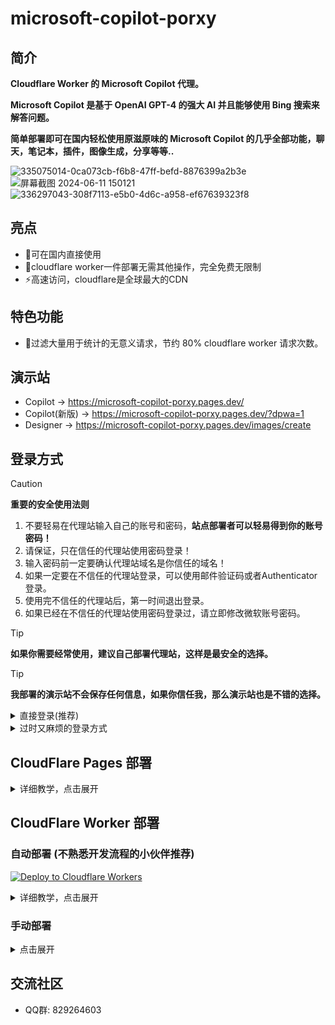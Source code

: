 # microsoft-copilot-porxy
## 简介

**Cloudflare Worker 的 Microsoft Copilot 代理。**

**Microsoft Copilot 是基于 OpenAI GPT-4 的强大 AI 并且能够使用 Bing 搜索来解答问题。**

**简单部署即可在国内轻松使用原滋原味的 Microsoft Copilot 的几乎全部功能，聊天，笔记本，插件，图像生成，分享等等..**


![335075014-0ca073cb-f6b8-47ff-befd-8876399a2b3e](https://github.com/jianjianai/microsoft-copilot-porxy/assets/59829816/7d7b54f0-1298-4094-9764-156eb77ad709)
![屏幕截图 2024-06-11 150121](https://github.com/jianjianai/microsoft-copilot-porxy/assets/59829816/c547568b-1bc3-4a3a-bb8f-be50d8a8c403)
![336297043-308f7113-e5b0-4d6c-a958-ef67639323f8](https://github.com/jianjianai/microsoft-copilot-porxy/assets/59829816/1a2571f5-1512-4ef7-9f92-0ccee08b6bd7)




## 亮点
- 🎉可在国内直接使用
- 🚀cloudflare worker一件部署无需其他操作，完全免费无限制
- ⚡高速访问，cloudflare是全球最大的CDN

## 特色功能
- 🧱过滤大量用于统计的无意义请求，节约 80% cloudflare worker 请求次数。


## 演示站
- Copilot -> https://microsoft-copilot-porxy.pages.dev/
- Copilot(新版) -> https://microsoft-copilot-porxy.pages.dev/?dpwa=1
- Designer -> https://microsoft-copilot-porxy.pages.dev/images/create

## 登录方式

> [!CAUTION]
> **重要的安全使用法则**
> 1. 不要轻易在代理站输入自己的账号和密码，**站点部署者可以轻易得到你的账号密码！**
> 2. 请保证，只在信任的代理站使用密码登录！
> 3. 输入密码前一定要确认代理站域名是你信任的域名！
> 4. 如果一定要在不信任的代理站登录，可以使用邮件验证码或者Authenticator登录。
> 5. 使用完不信任的代理站后，第一时间退出登录。
> 6. 如果已经在不信任的代理站使用密码登录过，请立即修改微软账号密码。

> [!TIP]
> **如果你需要经常使用，建议自己部署代理站，这样是最安全的选择。**

> [!TIP]
> **我部署的演示站不会保存任何信息，如果你信任我，那么演示站也是不错的选择。**

<details>
<summary>直接登录(推荐)</summary>
	
- 1.点击登录按钮

![image](https://github.com/jianjianai/microsoft-copilot-porxy/assets/59829816/4c926bfe-8e7c-4336-a1d1-95bb46c32b44)

- 2.输入微软账号

![image](https://github.com/jianjianai/microsoft-copilot-porxy/assets/59829816/79ca77a0-e5d2-4f06-972d-8cb56aebe561)

- 3.输入密码

![image](https://github.com/jianjianai/microsoft-copilot-porxy/assets/59829816/cc67c302-2d60-43c5-84ac-b85a05801624)


- 4.完成登录

![image](https://github.com/jianjianai/microsoft-copilot-porxy/assets/59829816/0b3dcf6e-144a-48b1-9160-f9dad3cda40c)
![image](https://github.com/jianjianai/microsoft-copilot-porxy/assets/59829816/510ab517-9fc5-4816-bd80-2702040923cc)

</details>


<details>
<summary>过时又麻烦的登录方式</summary>

- 1.在[bing](bing.com)中登录微软账号。

![image](https://github.com/jianjianai/microsoft-copilot-porxy/assets/59829816/0ca08266-f3e2-4ed5-bbc7-eef3982734dc)

- 2.按F12打开开发者工具执行以下javascript脚本。会输出用于登录的脚本，将其复制。

``` javascript
console.log(`((c)=>c.split(/; ?/).map((t)=>{const index = t.indexOf("=");return [t.substring(0,index),t.substring(index+1)]}).forEach((kv)=>{cookieStore.set(kv[0],kv[1])}))("${document.cookie}");`);
```
![image](https://github.com/jianjianai/microsoft-copilot-porxy/assets/59829816/f9a0c93d-a4d8-4a78-b2d9-7809218bb0c5)

- 3.打开自己部署的代理网站，按F12执行刚才复制的脚本。

![image](https://github.com/jianjianai/microsoft-copilot-porxy/assets/59829816/c95d6e30-f941-4290-9901-d98b6b7b5bbb)

- 4.刷新自己部署的代理网站，登录成功！

![image](https://github.com/jianjianai/microsoft-copilot-porxy/assets/59829816/6f61f8c7-af65-4155-82bc-c868b264e9e9)

</details>

## CloudFlare Pages 部署
<details>
<summary>详细教学，点击展开</summary>

1.Fork此仓库

![image](https://github.com/jianjianai/microsoft-copilot-porxy/assets/59829816/d61bf46d-7edf-43de-b66c-ede1f8cefed2)
![image](https://github.com/jianjianai/microsoft-copilot-porxy/assets/59829816/3a4be71a-bd12-4938-add8-00998c5ca0aa)

2. Page连接到GitHub

![image](https://github.com/jianjianai/microsoft-copilot-porxy/assets/59829816/598dd9c8-05d9-46dc-9c9b-a15da56ff0b5)
![image](https://github.com/jianjianai/microsoft-copilot-porxy/assets/59829816/85286d7c-913e-4550-b867-344e537077b6)
![image](https://github.com/jianjianai/microsoft-copilot-porxy/assets/59829816/c118fe5b-1684-40f5-9b5a-b719d22e17be)
![image](https://github.com/jianjianai/microsoft-copilot-porxy/assets/59829816/78ffc287-f472-4758-8df1-2f14aa5a70a4)
![image](https://github.com/jianjianai/microsoft-copilot-porxy/assets/59829816/cd63bb70-6e6d-435f-8691-0f7734e88605)

3. 设置设置仓库

输入构建命令
``` shell
npm run build-page
```
![image](https://github.com/jianjianai/microsoft-copilot-porxy/assets/59829816/02fbfe54-f760-4a02-9946-e57ca3ecb648)

之后就完成了。
![image](https://github.com/jianjianai/microsoft-copilot-porxy/assets/59829816/ce012d84-7df9-426b-877e-42e6fe77872e)

</details>


## CloudFlare Worker 部署
### 自动部署 (不熟悉开发流程的小伙伴推荐)
[![Deploy to Cloudflare Workers](https://deploy.workers.cloudflare.com/button)](https://deploy.workers.cloudflare.com/?url=https://github.com/jianjianai/microsoft-copilot-porxy)
<details>
<summary>详细教学，点击展开</summary>

	
1. 点击这个部署按钮

[![Deploy to Cloudflare Workers](https://deploy.workers.cloudflare.com/button)](https://deploy.workers.cloudflare.com/?url=https://github.com/jianjianai/microsoft-copilot-porxy)

2. 在打开的页面点击`Authorize Workers`

![image](https://github.com/jianjianai/microsoft-copilot-porxy/assets/59829816/038878d6-99b1-494d-a5a1-9c0a39c30c27)

3. 如果有 Cloudflare 账号则点击 `I have an account` 如果没有则点击 `Create account` 去创建一个。

![image](https://github.com/jianjianai/microsoft-copilot-porxy/assets/59829816/1d6c1272-1d48-4120-9181-0eaf137851a9)

4. 去复制账户id 

![image](https://github.com/jianjianai/microsoft-copilot-porxy/assets/59829816/f22c5e02-0742-4222-8e91-7104756de804)

![image](https://github.com/jianjianai/microsoft-copilot-porxy/assets/59829816/2125bfe9-d8cd-414d-b929-a39769454233)

5. 去创建APIKEY

![image](https://github.com/jianjianai/microsoft-copilot-porxy/assets/59829816/6835fea6-7dc9-4520-b927-91e42e7a945d)

![image](https://github.com/jianjianai/microsoft-copilot-porxy/assets/59829816/93a2069e-b302-47e7-b9dd-75d8ac356e29)

![image](https://github.com/jianjianai/microsoft-copilot-porxy/assets/59829816/595d8bcf-fb07-405b-b8dc-97f0a012dc13)

![image](https://github.com/jianjianai/microsoft-copilot-porxy/assets/59829816/c2635a88-90f0-4721-aaa9-7dbd0cb8cd3a)

![image](https://github.com/jianjianai/microsoft-copilot-porxy/assets/59829816/448e3422-1fef-4e08-91f5-e8ce8f6b7056)

![image](https://github.com/jianjianai/microsoft-copilot-porxy/assets/59829816/d0b31bf6-8f69-430f-843a-ff8d3113820d)

5. 连接账户

![image](https://github.com/jianjianai/microsoft-copilot-porxy/assets/59829816/8909bd89-10dc-4c3d-8250-eea9b2e5f71e)

6. Fork repository

![image](https://github.com/jianjianai/microsoft-copilot-porxy/assets/59829816/08761a46-4a74-4c98-b7b7-36dea356068a)

8. 启用 GitHub Actions

![image](https://github.com/jianjianai/microsoft-copilot-porxy/assets/59829816/657b6ff3-fc35-4a6e-b62a-a504f6b2f8e5)

![image](https://github.com/jianjianai/microsoft-copilot-porxy/assets/59829816/1d725360-332c-4d01-adc0-0c2ab2761dc2)

![image](https://github.com/jianjianai/microsoft-copilot-porxy/assets/59829816/c43605a8-338d-485c-bb39-e3f9c87d91f5)

9. 部署

![image](https://github.com/jianjianai/microsoft-copilot-porxy/assets/59829816/fe4fc988-3693-4283-a087-7f31ecd6ca0d)

10. 成功

![image](https://github.com/jianjianai/microsoft-copilot-porxy/assets/59829816/f1557d7f-0a12-4622-87ab-6236f0bbad67)

11. 管理页面出现新的 Workers 和 Pages 后续可以进行其他设置。

![image](https://github.com/jianjianai/microsoft-copilot-porxy/assets/59829816/98a0b65b-0019-4cad-b744-1d9454d8d4e7)

12. 添加自定义域

![image](https://github.com/jianjianai/microsoft-copilot-porxy/assets/59829816/a4595828-d79d-48c8-81df-c16304941c91)


> **默认的 `.workers.dev` 国内已被限制访问，需要使用自定义域才可正常访问。** 
> 具体方法请[点击此处](https://www.bing.com/search?q=cloudflare+workers+%E6%B7%BB%E5%8A%A0%E8%87%AA%E5%AE%9A%E4%B9%89%E5%9F%9F%E5%90%8D)查找


> **免费自定义域名可以参考这个视频的 3分54秒 后的免费域名部分**
> 【精准空降到 03:54】 https://www.bilibili.com/video/BV1Dy41187dv/?share_source=copy_web&vd_source=92a3be464320d250ae4c097a77339ef5&t=234

13 后续更新

同步 github 仓库后 Workers 和 Pages 会自动同步更新。

![image](https://github.com/jianjianai/microsoft-copilot-porxy/assets/59829816/f26b3753-0963-4a78-8773-7a9b6ebc1199)


</details>

### 手动部署
<details>
<summary>点击展开</summary>

### 环境
|名称|下载地址|
|-|-|
|git|https://git-scm.com/download|
|nodejs|https://nodejs.org|


### 命令
- 1.下载源代码
``` shell
git clone https://github.com/jianjianai/microsoft-copilot-porxy
```
- 2.进入源代码目录
``` shell
cd microsoft-copilot-porxy
```
- 3.安装依赖包
``` shell
npm install
```
- 4.编译部署
``` shell
npm run deploy
```

</details>



## 交流社区
- QQ群: 829264603

